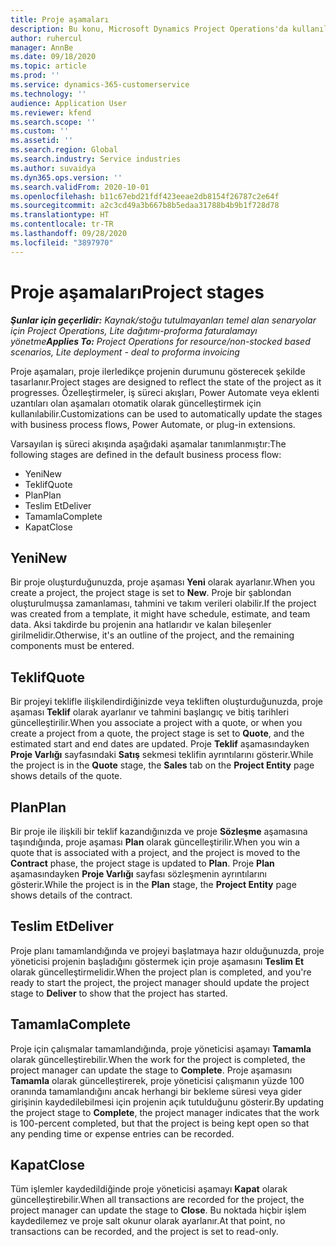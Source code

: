 ```yaml
---
title: Proje aşamaları
description: Bu konu, Microsoft Dynamics Project Operations'da kullanılabilir olan proje aşamaları hakkında bilgiler sağlar.
author: ruhercul
manager: AnnBe
ms.date: 09/18/2020
ms.topic: article
ms.prod: ''
ms.service: dynamics-365-customerservice
ms.technology: ''
audience: Application User
ms.reviewer: kfend
ms.search.scope: ''
ms.custom: ''
ms.assetid: ''
ms.search.region: Global
ms.search.industry: Service industries
ms.author: suvaidya
ms.dyn365.ops.version: ''
ms.search.validFrom: 2020-10-01
ms.openlocfilehash: b11c67ebd21fdf423eeae2db8154f26787c2e64f
ms.sourcegitcommit: a2c3cd49a3b667b8b5edaa31788b4b9b1f728d78
ms.translationtype: HT
ms.contentlocale: tr-TR
ms.lasthandoff: 09/28/2020
ms.locfileid: "3897970"
---
```

# <a name="project-stages"></a><span data-ttu-id="568fe-103">Proje aşamaları</span><span class="sxs-lookup"><span data-stu-id="568fe-103">Project stages</span></span>

<span data-ttu-id="568fe-104">_**Şunlar için geçerlidir:** Kaynak/stoğu tutulmayanları temel alan senaryolar için Project Operations, Lite dağıtımı-proforma faturalamayı yönetme_</span><span class="sxs-lookup"><span data-stu-id="568fe-104">_**Applies To:** Project Operations for resource/non-stocked based scenarios, Lite deployment - deal to proforma invoicing_</span></span>

<span data-ttu-id="568fe-105">Proje aşamaları, proje ilerledikçe projenin durumunu gösterecek şekilde tasarlanır.</span><span class="sxs-lookup"><span data-stu-id="568fe-105">Project stages are designed to reflect the state of the project as it progresses.</span></span> <span data-ttu-id="568fe-106">Özelleştirmeler, iş süreci akışları, Power Automate veya eklenti uzantıları olan aşamaları otomatik olarak güncelleştirmek için kullanılabilir.</span><span class="sxs-lookup"><span data-stu-id="568fe-106">Customizations can be used to automatically update the stages with business process flows, Power Automate, or plug-in extensions.</span></span>

<span data-ttu-id="568fe-107">Varsayılan iş süreci akışında aşağıdaki aşamalar tanımlanmıştır:</span><span class="sxs-lookup"><span data-stu-id="568fe-107">The following stages are defined in the default business process flow:</span></span>

- <span data-ttu-id="568fe-108">Yeni</span><span class="sxs-lookup"><span data-stu-id="568fe-108">New</span></span>
- <span data-ttu-id="568fe-109">Teklif</span><span class="sxs-lookup"><span data-stu-id="568fe-109">Quote</span></span>
- <span data-ttu-id="568fe-110">Plan</span><span class="sxs-lookup"><span data-stu-id="568fe-110">Plan</span></span>
- <span data-ttu-id="568fe-111">Teslim Et</span><span class="sxs-lookup"><span data-stu-id="568fe-111">Deliver</span></span>
- <span data-ttu-id="568fe-112">Tamamla</span><span class="sxs-lookup"><span data-stu-id="568fe-112">Complete</span></span>
- <span data-ttu-id="568fe-113">Kapat</span><span class="sxs-lookup"><span data-stu-id="568fe-113">Close</span></span> 

## <a name="new"></a><span data-ttu-id="568fe-114">Yeni</span><span class="sxs-lookup"><span data-stu-id="568fe-114">New</span></span>

<span data-ttu-id="568fe-115">Bir proje oluşturduğunuzda, proje aşaması **Yeni** olarak ayarlanır.</span><span class="sxs-lookup"><span data-stu-id="568fe-115">When you create a project, the project stage is set to **New**.</span></span> <span data-ttu-id="568fe-116">Proje bir şablondan oluşturulmuşsa zamanlaması, tahmini ve takım verileri olabilir.</span><span class="sxs-lookup"><span data-stu-id="568fe-116">If the project was created from a template, it might have schedule, estimate, and team data.</span></span> <span data-ttu-id="568fe-117">Aksi takdirde bu projenin ana hatlarıdır ve kalan bileşenler girilmelidir.</span><span class="sxs-lookup"><span data-stu-id="568fe-117">Otherwise, it's an outline of the project, and the remaining components must be entered.</span></span>

## <a name="quote"></a><span data-ttu-id="568fe-118">Teklif</span><span class="sxs-lookup"><span data-stu-id="568fe-118">Quote</span></span>

<span data-ttu-id="568fe-119">Bir projeyi teklifle ilişkilendirdiğinizde veya tekliften oluşturduğunuzda, proje aşaması **Teklif** olarak ayarlanır ve tahmini başlangıç ve bitiş tarihleri güncelleştirilir.</span><span class="sxs-lookup"><span data-stu-id="568fe-119">When you associate a project with a quote, or when you create a project from a quote, the project stage is set to **Quote**, and the estimated start and end dates are updated.</span></span> <span data-ttu-id="568fe-120">Proje **Teklif** aşamasındayken **Proje Varlığı** sayfasındaki **Satış** sekmesi teklifin ayrıntılarını gösterir.</span><span class="sxs-lookup"><span data-stu-id="568fe-120">While the project is in the **Quote** stage, the **Sales** tab on the **Project Entity** page shows details of the quote.</span></span>

## <a name="plan"></a><span data-ttu-id="568fe-121">Plan</span><span class="sxs-lookup"><span data-stu-id="568fe-121">Plan</span></span>

<span data-ttu-id="568fe-122">Bir proje ile ilişkili bir teklif kazandığınızda ve proje **Sözleşme** aşamasına taşındığında, proje aşaması **Plan** olarak güncelleştirilir.</span><span class="sxs-lookup"><span data-stu-id="568fe-122">When you win a quote that is associated with a project, and the project is moved to the **Contract** phase, the project stage is updated to **Plan**.</span></span> <span data-ttu-id="568fe-123">Proje **Plan** aşamasındayken **Proje Varlığı** sayfası sözleşmenin ayrıntılarını gösterir.</span><span class="sxs-lookup"><span data-stu-id="568fe-123">While the project is in the **Plan** stage, the **Project Entity** page shows details of the contract.</span></span>

## <a name="deliver"></a><span data-ttu-id="568fe-124">Teslim Et</span><span class="sxs-lookup"><span data-stu-id="568fe-124">Deliver</span></span>

<span data-ttu-id="568fe-125">Proje planı tamamlandığında ve projeyi başlatmaya hazır olduğunuzda, proje yöneticisi projenin başladığını göstermek için proje aşamasını **Teslim Et** olarak güncelleştirmelidir.</span><span class="sxs-lookup"><span data-stu-id="568fe-125">When the project plan is completed, and you're ready to start the project, the project manager should update the project stage to **Deliver** to show that the project has started.</span></span>

## <a name="complete"></a><span data-ttu-id="568fe-126">Tamamla</span><span class="sxs-lookup"><span data-stu-id="568fe-126">Complete</span></span> 

<span data-ttu-id="568fe-127">Proje için çalışmalar tamamlandığında, proje yöneticisi aşamayı **Tamamla** olarak güncelleştirebilir.</span><span class="sxs-lookup"><span data-stu-id="568fe-127">When the work for the project is completed, the project manager can update the stage to **Complete**.</span></span> <span data-ttu-id="568fe-128">Proje aşamasını **Tamamla** olarak güncelleştirerek, proje yöneticisi çalışmanın yüzde 100 oranında tamamlandığını ancak herhangi bir bekleme süresi veya gider girişinin kaydedilebilmesi için projenin açık tutulduğunu gösterir.</span><span class="sxs-lookup"><span data-stu-id="568fe-128">By updating the project stage to **Complete**, the project manager indicates that the work is 100-percent completed, but that the project is being kept open so that any pending time or expense entries can be recorded.</span></span>

## <a name="close"></a><span data-ttu-id="568fe-129">Kapat</span><span class="sxs-lookup"><span data-stu-id="568fe-129">Close</span></span>

<span data-ttu-id="568fe-130">Tüm işlemler kaydedildiğinde proje yöneticisi aşamayı **Kapat** olarak güncelleştirebilir.</span><span class="sxs-lookup"><span data-stu-id="568fe-130">When all transactions are recorded for the project, the project manager can update the stage to **Close**.</span></span> <span data-ttu-id="568fe-131">Bu noktada hiçbir işlem kaydedilemez ve proje salt okunur olarak ayarlanır.</span><span class="sxs-lookup"><span data-stu-id="568fe-131">At that point, no transactions can be recorded, and the project is set to read-only.</span></span>

